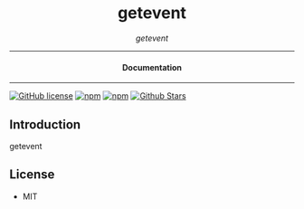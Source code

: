 

<div align="center">  
  <h1>getevent</h1>
</div>

<div align="center">  
<i>getevent</i>
</div>

---

<div align="center">
<h4>Documentation</h4>
</div>

---

[![GitHub license](https://img.shields.io/badge/license-MIT-blue.svg)](https://github.com/nostrapps/getevent/blob/gh-pages/LICENSE)
[![npm](https://img.shields.io/npm/v/getevent)](https://npmjs.com/package/getevent)
[![npm](https://img.shields.io/npm/dw/getevent.svg)](https://npmjs.com/package/getevent)
[![Github Stars](https://img.shields.io/github/stars/nostrapps/getevent.svg)](https://github.com/nostrapps/getevent/)

## Introduction

getevent

## License

- MIT
